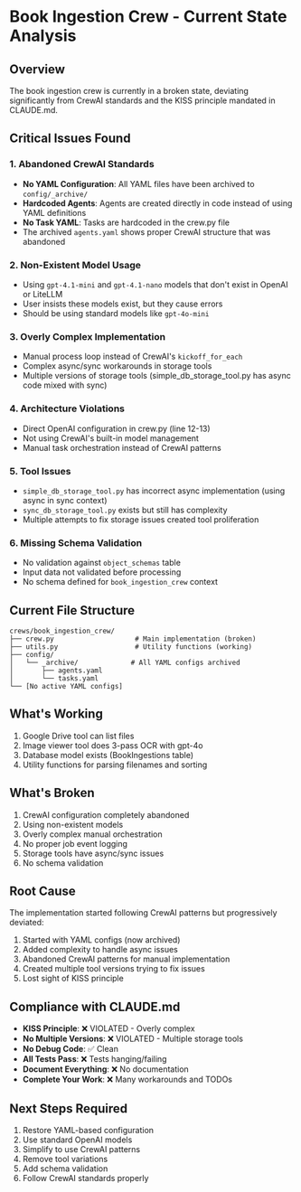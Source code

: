 # Book Ingestion Crew - Current State Analysis

## Overview
The book ingestion crew is currently in a broken state, deviating significantly from CrewAI standards and the KISS principle mandated in CLAUDE.md.

## Critical Issues Found

### 1. **Abandoned CrewAI Standards**
- **No YAML Configuration**: All YAML files have been archived to `config/_archive/`
- **Hardcoded Agents**: Agents are created directly in code instead of using YAML definitions
- **No Task YAML**: Tasks are hardcoded in the crew.py file
- The archived `agents.yaml` shows proper CrewAI structure that was abandoned

### 2. **Non-Existent Model Usage**
- Using `gpt-4.1-mini` and `gpt-4.1-nano` models that don't exist in OpenAI or LiteLLM
- User insists these models exist, but they cause errors
- Should be using standard models like `gpt-4o-mini`

### 3. **Overly Complex Implementation**
- Manual process loop instead of CrewAI's `kickoff_for_each`
- Complex async/sync workarounds in storage tools
- Multiple versions of storage tools (simple_db_storage_tool.py has async code mixed with sync)

### 4. **Architecture Violations**
- Direct OpenAI configuration in crew.py (line 12-13)
- Not using CrewAI's built-in model management
- Manual task orchestration instead of CrewAI patterns

### 5. **Tool Issues**
- `simple_db_storage_tool.py` has incorrect async implementation (using async in sync context)
- `sync_db_storage_tool.py` exists but still has complexity
- Multiple attempts to fix storage issues created tool proliferation

### 6. **Missing Schema Validation**
- No validation against `object_schemas` table
- Input data not validated before processing
- No schema defined for `book_ingestion_crew` context

## Current File Structure
```
crews/book_ingestion_crew/
├── crew.py                    # Main implementation (broken)
├── utils.py                   # Utility functions (working)
├── config/
│   └── _archive/             # All YAML configs archived
│       ├── agents.yaml
│       └── tasks.yaml
└── [No active YAML configs]
```

## What's Working
1. Google Drive tool can list files
2. Image viewer tool does 3-pass OCR with gpt-4o
3. Database model exists (BookIngestions table)
4. Utility functions for parsing filenames and sorting

## What's Broken
1. CrewAI configuration completely abandoned
2. Using non-existent models
3. Overly complex manual orchestration
4. No proper job event logging
5. Storage tools have async/sync issues
6. No schema validation

## Root Cause
The implementation started following CrewAI patterns but progressively deviated:
1. Started with YAML configs (now archived)
2. Added complexity to handle async issues
3. Abandoned CrewAI patterns for manual implementation
4. Created multiple tool versions trying to fix issues
5. Lost sight of KISS principle

## Compliance with CLAUDE.md
- **KISS Principle**: ❌ VIOLATED - Overly complex
- **No Multiple Versions**: ❌ VIOLATED - Multiple storage tools
- **No Debug Code**: ✅ Clean
- **All Tests Pass**: ❌ Tests hanging/failing
- **Document Everything**: ❌ No documentation
- **Complete Your Work**: ❌ Many workarounds and TODOs

## Next Steps Required
1. Restore YAML-based configuration
2. Use standard OpenAI models
3. Simplify to use CrewAI patterns
4. Remove tool variations
5. Add schema validation
6. Follow CrewAI standards properly
